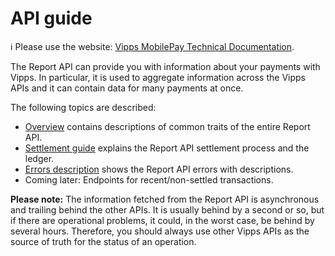 <!-- START_METADATA
---
title: Introduction
sidebar_label: API guide
sidebar_position: 30
pagination_prev: Null
pagination_next: Null
---
END_METADATA -->

# API guide

<!-- START_COMMENT -->

ℹ️ Please use the website:
[Vipps MobilePay Technical Documentation](https://developer.vippsmobilepay.com/docs/APIs/report-api).

<!-- END_COMMENT -->

The Report API can provide you with information about your payments with Vipps. In particular, it is used to
aggregate information across the Vipps APIs and it can contain data for many
payments at once.

The following topics are described:

- [Overview](overview.md) contains descriptions of common traits of the entire Report API.
- [Settlement guide](settlement.md) explains the Report API settlement process and the ledger.
- [Errors description](errors.md) shows the Report API errors with descriptions.
- Coming later: Endpoints for recent/non-settled transactions.

**Please note:** The information fetched from the Report API is
asynchronous and trailing behind the other APIs. It is usually behind
by a second or so, but if there are operational problems, it could, in the worst
case, be behind by several hours. Therefore, you should always use other
Vipps APIs as the source of truth for the status of an operation.

